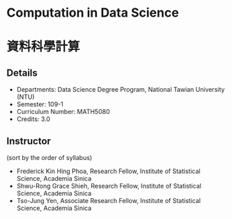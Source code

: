 # Computation in Data Science 

# 資料科學計算

## Details

- Departments: Data Science Degree Program, National Tawian University (NTU)
- Semester: 109-1
- Curriculum Number: MATH5080 
- Credits: 3.0 

## Instructor 

(sort by the order of syllabus)

- Frederick Kin Hing Phoa, Research Fellow, Institute of Statistical Science, Academia Sinica
- Shwu-Rong Grace Shieh, Research Fellow, Institute of Statistical Science, Academia Sinica
- Tso-Jung Yen, Associate Research Fellow, Institute of Statistical Science, Academia Sinica
 
